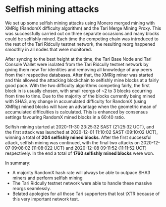 # Selfish mining attacks

We set up some selfish mining attacks using Monero merged mining with XMRig (RandomX difficulty algorithm) and the Tari 
Merge Mining Proxy. This was successfully carried out on three separate occasions and many blocks could be selfishly 
mined. Each time the competing chain was introduced to the rest of the Tari Ridcully testnet network, the resulting 
reorg happened smoothly in all nodes that were monitored.

After syncing to the best height at the time, the Tari Base Node and Tari Console Wallet were isolated from the Tari 
Ridcully testnet network by giving them new Tor identities and removing all knowledge of any peers from their respective 
databases. After that, the XMRig miner was started and this allowed the attacking blockchain to selfishly mine blocks at 
a fairly good pace. With the two difficulty algorithms competing fairly, the first block in is usually chosen, with 
small reorgs of ~2 to 3 blocks occurring from time to time. Due to the majority of the blocks currently being mined with 
SHA3, any change in accumulated difficulty for RandomX (using XMRig) mined blocks will have an advantage when the 
geometric mean of accumulated difficulties is calculated. This is enhanced by consensus settings favouring RandomX mined 
blocks in a 60:40 ratio. 

Selfish mining started at 2020-11-30 23:25:32 SAST (21:25:32 UCT), and the first attack was launched at 2020-12-01 
11:10:02 SAST (09:10:02 UCT), winning a total of **204 selfishly mined blocks**. After the first successful attack, 
selfish mining was continued, with the final two attacks on 2020-12-07 09:08:02  (11:08:022 UCT) and 2020-12-08 09:11:52 
(11:11:52 UCT) respectively. In the end a total of **1760 selfishly mined blocks** were won.

In summary:

- A majority RandomX hash rate will always be able to outpace SHA3 miners and perform selfish mining
- The Tari Ridcully testnet network were able to handle these massive reorgs seamlessly.
- Belated apologies for all those Tari supporters that lost tXTR because of this very important network test.